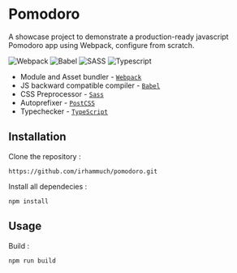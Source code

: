 # Pomodoro

A showcase project to demonstrate a production-ready javascript Pomodoro app using Webpack, configure from scratch.

![Webpack](https://img.shields.io/badge/Webpack-%238DD6F9.svg?style=flat&logo=webpack&logoColor=black)
![Babel](https://img.shields.io/badge/Babel-F9DC3e?style=flat&logo=babel&logoColor=black)
![SASS](https://img.shields.io/badge/SASS-CC6699.svg?style=flat&logo=SASS&logoColor=white)
![Typescript](https://img.shields.io/badge/Typescript-007ACC?style=flat&logo=typescript&logoColor=white)

- Module and Asset bundler - [`Webpack`](https://webpack.js.org/)
- JS backward compatible compiler - [`Babel`](https://babeljs.io/)
- CSS Preprocessor - [`Sass`](https://sass-lang.com/)
- Autoprefixer - [`PostCSS`](https://postcss.org/)
- Typechecker - [`TypeScript`](https://typescriptlang.org/)

## Installation

Clone the repository :

```
https://github.com/irhammuch/pomodoro.git
```

Install all dependecies :

```
npm install
```

## Usage

Build :

```
npm run build
```
